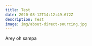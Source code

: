 ```yaml
---
title: Test
date: 2020-08-12T14:12:49.672Z
description: Test
image: img/about-direct-sourcing.jpg
---
```

Arey oh sampa